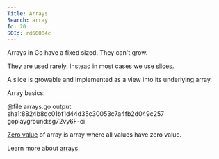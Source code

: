 ```yaml
---
Title: Arrays
Search: array
Id: 20
SOId: rd60004c
---
```

Arrays in Go have a fixed sized. They can't grow.

They are used rarely. Instead in most cases we use [slices](21).

A slice is growable and implemented as a view into its underlying array.

Array basics:

@file arrays.go output sha1:8824b8dc01bf1d44d35c30053c7a4fb2d049c257 goplayground:sg72vy6F-ci

[Zero value](29) of array is array where all values have zero value.

Learn more about [arrays](55).
